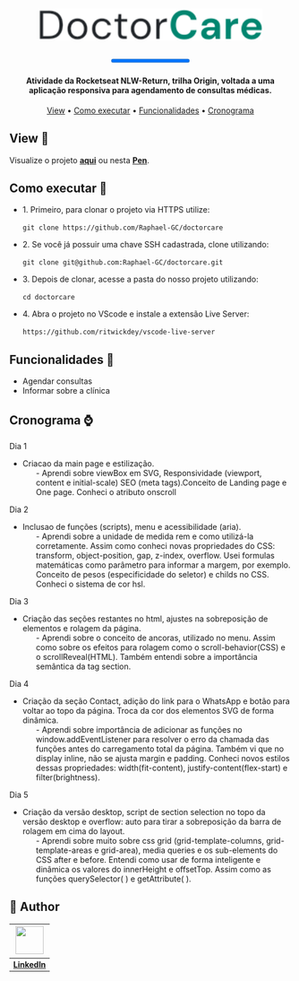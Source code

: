 <h1 align="center">
  <img 
  alt="DoctorCare Logo" 
  title="DoctorCare Logo" 
  src="./assets/Logo.svg" 
  width="400px" />
</h1>

<h4 align="center"><progress alt="Projeto 100% concluído" value="100" max="100"></progress></h4>

<h4 align="center">Atividade da Rocketseat NLW-Return, trilha Origin, voltada a uma aplicação responsiva para agendamento de consultas médicas.</h4>

<p align="center">
  <a href="#view-">View</a> •
  <a href="#como-executar-">Como executar</a> •
  <a href="#funcionalidades-">Funcionalidades</a> •
  <a href="#cronograma-">Cronograma</a>
</p>

## View 👀
Visualize o projeto <a href="https://raphael-gc.github.io/doctorcare/" target="_blank">**aqui**</a> ou nesta <a href="https://codepen.io/Raphael-GC/full/zYrGMBq" target="_blank">**Pen**</a>. 

## Como executar 🚀 
<ul>
  <li> 1. Primeiro, para clonar o projeto via HTTPS utilize: </li>

`git clone https://github.com/Raphael-GC/doctorcare`

  <li> 2. Se você já possuir uma chave SSH cadastrada, clone utilizando: </li>

`git clone git@github.com:Raphael-GC/doctorcare.git`

  <li> 3. Depois de clonar, acesse a pasta do nosso projeto utilizando: </li>

`cd doctorcare`

<li> 4. Abra o projeto no VScode e instale a extensão Live Server: </li>

`https://github.com/ritwickdey/vscode-live-server`
</ul>

## Funcionalidades 💬
<ul>
  <li>Agendar consultas</li>
  <li>Informar sobre a clínica</li>
</ul>

## Cronograma ⌚
Dia 1 
- Criacao da main page e estilização.
  <ol> - Aprendi sobre viewBox em SVG, Responsividade (viewport, content e initial-scale) SEO (meta tags).Conceito de Landing page e One page. Conheci o atributo onscroll

Dia 2
- Inclusao de funções (scripts), menu e acessibilidade (aria).
   <ol> - Aprendi sobre a unidade de medida rem e como utilizá-la corretamente. Assim como conheci novas propriedades do CSS: transform, object-position, gap, z-index, overflow. Usei formulas matemáticas como parâmetro para informar a margem, por exemplo. Conceito de pesos (especificidade do seletor) e childs no CSS. Conheci o sistema de cor hsl.

Dia 3
- Criação das seções restantes no html, ajustes na sobreposição de elementos e rolagem da página.
   <ol> - Aprendi sobre o conceito de ancoras, utilizado no menu. Assim como sobre os efeitos para rolagem como o scroll-behavior(CSS) e o scrollReveal(HTML). Também entendi sobre a importância semântica da tag section.

Dia 4
- Criação da seção Contact, adição do link para o WhatsApp e botão para voltar ao topo da página. Troca da cor dos elementos SVG de forma dinâmica.
   <ol> - Aprendi sobre importância de adicionar as funções no window.addEventListener para resolver o erro da chamada das funções antes do carregamento total da página. Também vi que no display inline, não se ajusta margin e padding. Conheci novos estilos dessas propriedades: width(fit-content), justify-content(flex-start) e filter(brightness). 

Dia 5
- Criação da versão desktop, script de section selection no topo da versão desktop e overflow: auto para tirar a sobreposição da barra de rolagem em cima do layout.
   <ol> - Aprendi sobre muito sobre css grid (grid-template-columns, grid-template-areas e grid-area), media queries e os sub-elements do CSS after e before. Entendi como usar de forma inteligente e dinâmica os valores do innerHeight e offsetTop. Assim como as funções querySelector( ) e getAttribute( ).


## :pencil: Author

| <img src="https://github.com/Raphael-GC.png" width="50px" height="50px" /> | 
   |:---:|
   | <a href="https://www.linkedin.com/in/raphael-gc/" target="_blank">**LinkedIn**</a> |   

